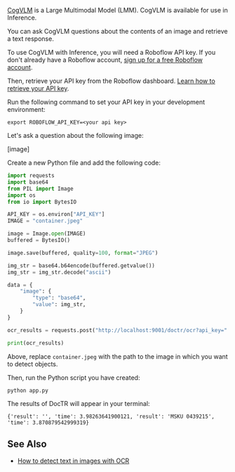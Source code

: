 [CogVLM](https://github.com/THUDM/CogVLM) is a Large Multimodal Model (LMM). CogVLM is available for use in Inference.

You can ask CogVLM questions about the contents of an image and retrieve a text response.

To use CogVLM with Inference, you will need a Roboflow API key. If you don't already have a Roboflow account, [sign up for a free Roboflow account](https://app.roboflow.com). 

Then, retrieve your API key from the Roboflow dashboard. [Learn how to retrieve your API key](https://docs.roboflow.com/api-reference/authentication#retrieve-an-api-key).

Run the following command to set your API key in your development environment:

```
export ROBOFLOW_API_KEY=<your api key>
```

Let's ask a question about the following image:

[image]

Create a new Python file and add the following code:

```python
import requests
import base64
from PIL import Image
import os
from io import BytesIO

API_KEY = os.environ["API_KEY"]
IMAGE = "container.jpeg"

image = Image.open(IMAGE)
buffered = BytesIO()

image.save(buffered, quality=100, format="JPEG")

img_str = base64.b64encode(buffered.getvalue())
img_str = img_str.decode("ascii")

data = {
    "image": {
        "type": "base64",
        "value": img_str,
    }
}

ocr_results = requests.post("http://localhost:9001/doctr/ocr?api_key=" + API_KEY, json=data).json()

print(ocr_results)
```

Above, replace `container.jpeg` with the path to the image in which you want to detect objects.

Then, run the Python script you have created:

```
python app.py
```

The results of DocTR will appear in your terminal:

```
{'result': '', 'time': 3.98263641900121, 'result': 'MSKU 0439215', 'time': 3.870879542999319}
```

## See Also

- [How to detect text in images with OCR](https://blog.roboflow.com/ocr-api/)